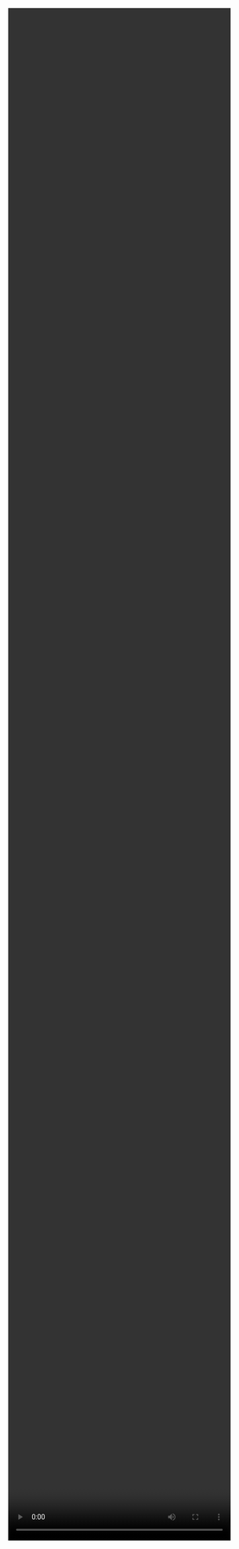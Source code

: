  <!DOCTYPE html>
<html>
<head>
<!--Este es un texto de ejemplo que no se mostrará en el navegador.-->
<!-- archivo hls.js@latest  --- https://cdn.jsdelivr.net/npm/hls.js@latest -->
<!-- referencia https://stackoverflow.com/questions/61657838/m3u8-video-source-only-running-on-macos -->


  <script src="hls.js@latest"></script>
  <style>
    LEFT OUT BECAUSE OF LINE LIMIT AT STACKOVERFLOW
  </style>
</head>

<body>
  <video id="video" style="width: 90%; height: 80%;" controls></video>
  <script>
    function playM3u8(url){
      if(Hls.isSupported()) {
        var video = document.getElementById('video');
        video.volume = 1.0;
        var hls = new Hls();
        var m3u8Url = decodeURIComponent(url)
        hls.loadSource(m3u8Url);
        hls.attachMedia(video);
        hls.on(Hls.Events.MANIFEST_PARSED,function() {
          video.play();
        });
      } else if (video.canPlayType('application/vnd.apple.mpegurl')) {
        video.src = url;
        video.addEventListener('loadedmetadata', function() {
          video.play();
        });
      }
    }
    playM3u8("historia.m3u8")
  </script>
</body>
</html>

<!--Este es un texto de ejemplo que no se mostrará en el navegador.-->

<!-- http://10.0.8.4/server/123456789.m3u8 -->

<!-- http://10.0.8.4/b/playlist-bla.m3u8 -->

<!-- http://cl.origin.grupoz.cl/uestv/live/playlist.m3u8 -->

<!-- http://10.0.8.4/server/playlist-bla.m3u8 -->

<!-- http://10.0.8.4/b/playlist-bla.m3u8 -->

<!-- http://10.0.8.4/b/playlist-bla.m3u8 -->

<!-- http://10.0.8.4/b/playlist-bla.m3u8 -->






